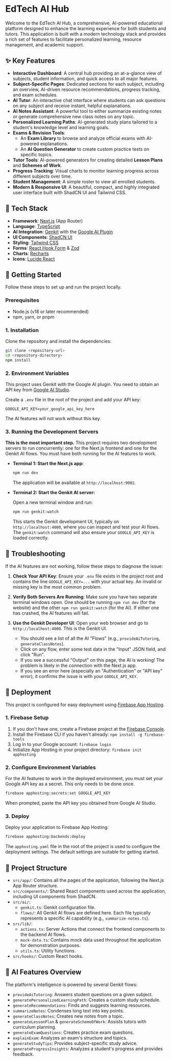# EdTech AI Hub

Welcome to the EdTech AI Hub, a comprehensive, AI-powered educational platform designed to enhance the learning experience for both students and tutors. This application is built with a modern technology stack and provides a rich set of features to facilitate personalized learning, resource management, and academic support.

## ✨ Key Features

- **Interactive Dashboard**: A central hub providing an at-a-glance view of subjects, student information, and quick access to all major features.
- **Subject-Specific Pages**: Dedicated sections for each subject, including an overview, AI-driven resource recommendations, progress tracking, and exam schedules.
- **AI Tutor**: An interactive chat interface where students can ask questions on any subject and receive instant, helpful explanations.
- **AI Notes Assistant**: A powerful tool to either summarize existing notes or generate comprehensive new class notes on any topic.
- **Personalized Learning Paths**: AI-generated study plans tailored to a student's knowledge level and learning goals.
- **Exams & Revision Tools**:
  - An **Exam Library** to browse and analyze official exams with AI-powered explanations.
  - An **AI Question Generator** to create custom practice tests on specific topics.
- **Tutor Tools**: AI-powered generators for creating detailed **Lesson Plans** and **Schemes of Work**.
- **Progress Tracking**: Visual charts to monitor learning progress across different subjects over time.
- **Student Management**: A simple roster to view all enrolled students.
- **Modern & Responsive UI**: A beautiful, compact, and highly integrated user interface built with ShadCN UI and Tailwind CSS.

## 🚀 Tech Stack

- **Framework**: [Next.js](https://nextjs.org/) (App Router)
- **Language**: [TypeScript](https://www.typescriptlang.org/)
- **AI Integration**: [Genkit](https://firebase.google.com/docs/genkit) with the [Google AI Plugin](https://www.npmjs.com/package/@genkit-ai/googleai)
- **UI Components**: [ShadCN UI](https://ui.shadcn.com/)
- **Styling**: [Tailwind CSS](https://tailwindcss.com/)
- **Forms**: [React Hook Form](https://react-hook-form.com/) & [Zod](https://zod.dev/)
- **Charts**: [Recharts](https://recharts.org/)
- **Icons**: [Lucide React](https://lucide.dev/)

## 🏁 Getting Started

Follow these steps to set up and run the project locally.

### Prerequisites

- Node.js (v18 or later recommended)
- npm, yarn, or pnpm

### 1. Installation

Clone the repository and install the dependencies:

```bash
git clone <repository-url>
cd <repository-directory>
npm install
```

### 2. Environment Variables

This project uses Genkit with the Google AI plugin. You need to obtain an API key from [Google AI Studio](https://aistudio.google.com/app/apikey).

Create a `.env` file in the root of the project and add your API key:

```.env
GOOGLE_API_KEY=your_google_api_key_here
```

The AI features will not work without this key.

### 3. Running the Development Servers

**This is the most important step.** This project requires two development servers to run concurrently: one for the Next.js frontend and one for the Genkit AI flows. You must have both running for the AI features to work.

- **Terminal 1: Start the Next.js app:**

  ```bash
  npm run dev
  ```

  The application will be available at `http://localhost:9002`.

- **Terminal 2: Start the Genkit AI server:**

  Open a new terminal window and run:
  ```bash
  npm run genkit:watch
  ```

  This starts the Genkit development UI, typically on `http://localhost:4000`, where you can inspect and test your AI flows. The `genkit:watch` command will also ensure your `GOOGLE_API_KEY` is loaded correctly.

## 🤔 Troubleshooting

If the AI features are not working, follow these steps to diagnose the issue:

1.  **Check Your API Key**: Ensure your `.env` file exists in the project root and contains the line `GOOGLE_API_KEY=...` with your actual key. An invalid or missing key is the most common problem.

2.  **Verify Both Servers Are Running**: Make sure you have two separate terminal windows open. One should be running `npm run dev` (for the website) and the other `npm run genkit:watch` (for the AI). If either one has crashed, the AI features will fail.

3.  **Use the Genkit Developer UI**: Open your web browser and go to `http://localhost:4000`. This is the Genkit UI.
    *   You should see a list of all the AI "Flows" (e.g., `provideAiTutoring`, `generateClassNotes`).
    *   Click on any flow, enter some test data in the "Input" JSON field, and click "Run".
    *   If you see a successful "Output" on this page, the AI is working! The problem is likely in the connection with the Next.js app.
    *   If you see an error here (especially an "Authentication" or "API key" error), it confirms the issue is with your `GOOGLE_API_KEY`.

## 🚀 Deployment

This project is configured for easy deployment using [Firebase App Hosting](https://firebase.google.com/docs/app-hosting).

### 1. Firebase Setup

1.  If you don't have one, create a Firebase project at the [Firebase Console](https://console.firebase.google.com/).
2.  Install the Firebase CLI if you haven't already: `npm install -g firebase-tools`
3.  Log in to your Google account: `firebase login`
4.  Initialize App Hosting in your project directory: `firebase init apphosting`

### 2. Configure Environment Variables

For the AI features to work in the deployed environment, you must set your Google API key as a secret. This only needs to be done once.

```bash
firebase apphosting:secrets:set GOOGLE_API_KEY
```

When prompted, paste the API key you obtained from Google AI Studio.

### 3. Deploy

Deploy your application to Firebase App Hosting:

```bash
firebase apphosting:backends:deploy
```

The `apphosting.yaml` file in the root of the project is used to configure the deployment settings. The default settings are suitable for getting started.

## 📁 Project Structure

- `src/app/`: Contains all the pages of the application, following the Next.js App Router structure.
- `src/components/`: Shared React components used across the application, including UI components from ShadCN.
- `src/ai/`:
  - `genkit.ts`: Genkit configuration file.
  - `flows/`: All Genkit AI flows are defined here. Each file typically represents a specific AI capability (e.g., `summarize-notes.ts`).
- `src/lib/`:
  - `actions.ts`: Server Actions that connect the frontend components to the backend AI flows.
  - `mock-data.ts`: Contains mock data used throughout the application for demonstration purposes.
  - `utils.ts`: Utility functions.
- `src/hooks/`: Custom React hooks.

## 🤖 AI Features Overview

The platform's intelligence is powered by several Genkit flows:

- `provideAiTutoring`: Answers student questions on a given subject.
- `generatePersonalizedLearningPath`: Creates a custom study schedule.
- `generateRecommendations`: Finds and suggests learning resources.
- `summarizeNotes`: Condenses long text into key points.
- `generateClassNotes`: Creates new notes from a topic.
- `generateLessonPlan` & `generateSchemeOfWork`: Assists tutors with curriculum planning.
- `generateExamQuestions`: Creates practice exam questions.
- `explainExam`: Analyzes an exam's structure and topics.
- `generateStudyTips`: Provides subject-specific study advice.
- `generateProgressInsights`: Analyzes a student's progress and provides feedback.
